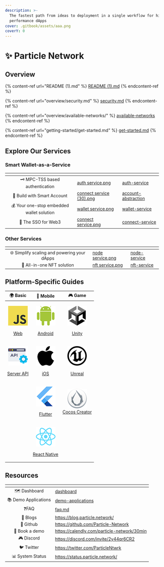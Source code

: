 ```yaml
---
description: >-
  The fastest path from ideas to deployment in a single workflow for high
  performance dApps
cover: .gitbook/assets/aaa.png
coverY: 0
---
```


# ✨ Particle Network

## Overview

{% content-ref url="README (1).md" %}
[README (1).md](<README (1).md>)
{% endcontent-ref %}

{% content-ref url="overview/security.md" %}
[security.md](overview/security.md)
{% endcontent-ref %}

{% content-ref url="overview/available-networks/" %}
[available-networks](overview/available-networks/)
{% endcontent-ref %}

{% content-ref url="getting-started/get-started.md" %}
[get-started.md](getting-started/get-started.md)
{% endcontent-ref %}

## Explore Our Services

### Smart Wallet-as-a-Service

<table data-view="cards"><thead><tr><th align="center"></th><th data-hidden data-card-cover data-type="files"></th><th data-hidden data-card-target data-type="content-ref"></th></tr></thead><tbody><tr><td align="center">🗝 MPC-TSS based authentication</td><td><a href=".gitbook/assets/auth service.png">auth service.png</a></td><td><a href="developers/auth-service/">auth-service</a></td></tr><tr><td align="center">💫 Build with Smart Account</td><td><a href=".gitbook/assets/connect service (30).png">connect service (30).png</a></td><td><a href="developers/account-abstraction/">account-abstraction</a></td></tr><tr><td align="center">💰 Your one-stop embedded wallet solution</td><td><a href=".gitbook/assets/wallet service.png">wallet service.png</a></td><td><a href="developers/wallet-service/">wallet-service</a></td></tr><tr><td align="center">🔌 The SSO for Web3</td><td><a href=".gitbook/assets/connect service.png">connect service.png</a></td><td><a href="developers/connect-service/">connect-service</a></td></tr></tbody></table>

### Other Services

<table data-view="cards"><thead><tr><th align="center"></th><th data-hidden data-card-cover data-type="files"></th><th data-hidden data-card-target data-type="content-ref"></th></tr></thead><tbody><tr><td align="center">🌐 Simplify scaling and powering your dApps</td><td><a href=".gitbook/assets/node service.png">node service.png</a></td><td><a href="developers/node-service/">node-service</a></td></tr><tr><td align="center">💎 All-in-one NFT solution</td><td><a href=".gitbook/assets/nft service.png">nft service.png</a></td><td><a href="developers/nft-service/">nft-service</a></td></tr></tbody></table>

## Platform-Specific Guides

|                                                                                  🌍 Basic                                                                                 |                                                                                  📱 Mobile                                                                                  |                                                                                                                🎮 Game                                                                                                                |
| :-----------------------------------------------------------------------------------------------------------------------------------------------------------------------: | :-------------------------------------------------------------------------------------------------------------------------------------------------------------------------: | :-----------------------------------------------------------------------------------------------------------------------------------------------------------------------------------------------------------------------------------: |
|       <p><img src=".gitbook/assets/JavaScript-logo (1).png" alt="" data-size="original"></p><p><a href="getting-started/platform-specific-guides/web.md">Web</a></p>      |     <p><img src=".gitbook/assets/android-logo (1).png" alt="" data-size="original"></p><p><a href="getting-started/platform-specific-guides/android.md">Android</a></p>     |                                    <p><img src=".gitbook/assets/U-ea48bc1d-128 (1).png" alt="" data-size="original"></p><p><a href="getting-started/platform-specific-guides/unity/">Unity</a></p>                                    |
| <p><img src=".gitbook/assets/926f6aaba773 (1).png" alt="" data-size="original"></p><p><a href="getting-started/platform-specific-guides/server-api.md">Server API</a></p> |    <p><img src=".gitbook/assets/apple-logo-transparent (1).png" alt="" data-size="original"></p><p><a href="getting-started/platform-specific-guides/ios.md">iOS</a></p>    | <p><img src=".gitbook/assets/kisspng-unreal-tournament-unreal-engine-4-game-engine-marketplace-5ad659d01e4e40 (1).png" alt="" data-size="original"></p><p><a href="getting-started/platform-specific-guides/unreal.md">Unreal</a></p> |
|                                                                                                                                                                           |      <p><img src=".gitbook/assets/flutter5786 (1).png" alt="" data-size="original"></p><p><a href="getting-started/platform-specific-guides/flutter.md">Flutter</a></p>     |                                                   <p><img src=".gitbook/assets/cocos.png" alt=""><br><a href="getting-started/platform-specific-guides/cocos/">Cocos Creator</a></p>                                                  |
|                                                                                                                                                                           | <p><img src=".gitbook/assets/React-icon (1).png" alt="" data-size="original"></p><p><a href="getting-started/platform-specific-guides/react-native.md">React Native</a></p> |                                                                                                                                                                                                                                       |

## Resources

<table data-view="cards"><thead><tr><th align="center"></th><th data-hidden data-card-target data-type="content-ref"></th></tr></thead><tbody><tr><td align="center">🗺️ Dashboard</td><td><a href="getting-started/dashboard/">dashboard</a></td></tr><tr><td align="center">📚 Demo Applications</td><td><a href="developers/demo-applications/">demo-applications</a></td></tr><tr><td align="center">❓FAQ</td><td><a href="developers/faq.md">faq.md</a></td></tr><tr><td align="center">📰 Blogs</td><td><a href="https://blog.particle.network/">https://blog.particle.network/</a></td></tr><tr><td align="center">🐙 Github</td><td><a href="https://github.com/Particle-Network">https://github.com/Particle-Network</a></td></tr><tr><td align="center">📅 Book a demo</td><td><a href="https://calendly.com/particle-network/30min">https://calendly.com/particle-network/30min</a></td></tr><tr><td align="center">🎮 Discord</td><td><a href="https://discord.com/invite/2y44qr6CR2">https://discord.com/invite/2y44qr6CR2</a></td></tr><tr><td align="center">🐦 Twitter</td><td><a href="https://twitter.com/ParticleNtwrk">https://twitter.com/ParticleNtwrk</a></td></tr><tr><td align="center">📊 System Status</td><td><a href="https://status.particle.network/">https://status.particle.network/</a></td></tr></tbody></table>
